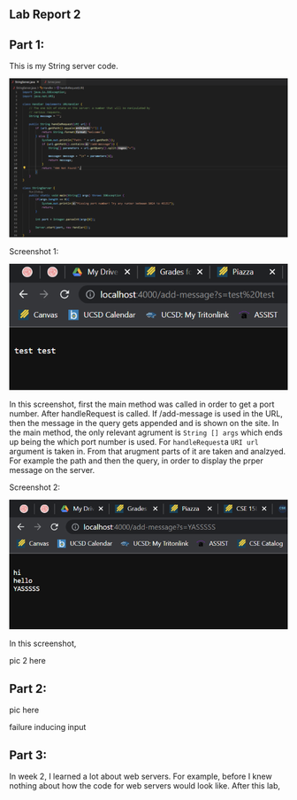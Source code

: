 ## Lab Report 2

Part 1:
---
This is my String server code.

![Image](PART1p1)


Screenshot 1:

![Image](PART1p2)

In this screenshot, first the main method was called in order to get a port number. After handleRequest is called. If /add-message is used in the URL, then
the message in the query gets appended and is shown on the site. In the main method, the only relevant agrument is `String [] args` which ends up being the 
which port number is used. For `handleRequest`a `URI url` argument is taken in. From that arugment parts of it are taken and analzyed. For example the path and
then the query, in order to display the prper message on the server.


Screenshot 2:

![Image](PART1p3)

In this screenshot, 



pic 2 here

Part 2:
---

pic here

failure inducing input

Part 3:
---
In week 2, I learned a lot about web servers. For example, before I knew nothing about how the code for web servers would look like.
After this lab,
